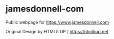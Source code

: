 # jamesdonnell-com
Public webpage for https://www.jamesdonnell.com

Original Design by HTML5 UP / https://html5up.net
